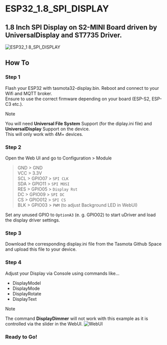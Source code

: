 # ESP32_1.8_SPI_DISPLAY
## 1.8 Inch SPI Display on S2-MINI Board driven by UniversalDisplay and ST7735 Driver.
![ESP32_1 8_SPI_DISPLAY](https://github.com/user-attachments/assets/110dd347-68e3-4918-b1d6-bf47b45172f8)
## How To
### Step 1
Flash your ESP32 with tasmota32-display.bin. Reboot and connect to your Wifi and MQTT broker.\
Ensure to use the correct firmware depending on your board (ESP-S2, ESP-C3 etc.).
> [!NOTE]
> You will need **Universal File System** Support (for the diplay.ini file) and **UniversalDisplay** Support on the device.\
> This will only work with 4M+ devices.
### Step 2
Open the Web UI and go to Configuration > Module

> GND > GND\
> VCC > 3.3V\
> SCL > GPIO07 > `SPI CLK`\
> SDA > GPIO11 > `SPI MOSI`\
> RES > GPIO05 > `Display Rst`\
> DC > GPIO09 > `SPI DC`\
> CS > GPIO012 > `SPI CS`\
> BLK > GPIO03 > `PWM` (to adjust Background LED in WebUI)

Set any unused GPIO to `OptionA3` (e. g. GPIO02) to start uDriver and load the display driver settings.
### Step 3
Download the corresponding display.ini file from the Tasmota Github Space and upload this file to your device.

### Step 4
Adjust your Display via Console using commands like...
+ DisplayModel
+ DisplayMode
+ DisplayRotate
+ DisplayText

> [!NOTE]
The command **DisplayDimmer** will not work with this example as it is controlled via the slider in the WebUI.
![WebUI](https://github.com/user-attachments/assets/a8e20420-09a8-4834-abca-12677e112e40)

### Ready to Go!


